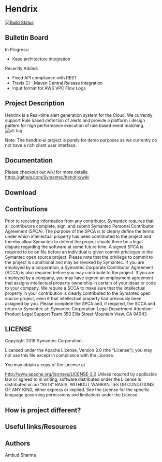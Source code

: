 # Hendrix
[![Build Status](https://travis-ci.org/Symantec/hendrix.svg?branch=master)](https://travis-ci.org/Symantec/hendrix)

## Bulletin Board

In Progress:
- Kapa architecture integration

Recently Added:
- Fixed API compliance with REST
- Travis CI - Maven Central Release integration
- Input format for AWS VPC Flow Logs

## Project Description
Hendrix is a Real-time alert generation system for the Cloud. We currently support Rule based definition of alerts and provide a platform / design pattern for high performance
execution of rule based event matching.
![alt tag](https://github.com/Symantec/hendrix/blob/master/docs/images/hendrix.png "Hendrix logo")

Note: The hendrix-ui project is purely for demo purposes as we currently do not have a rich client user interface.

## Documentation
Please checkout out wiki for more details: https://github.com/Symantec/hendrix/wiki

## Download

## Contributions

Prior to receiving information from any contributor, Symantec requires that all contributors complete, sign, and submit Symantec Personal Contributor Agreement (SPCA).  The purpose of the SPCA is to clearly define the terms under which intellectual property has been contributed to the project and thereby allow Symantec to defend the project should there be a legal dispute regarding the software at some future time. A signed SPCA is required to be on file before an individual is given commit privileges to the Symantec open source project.  Please note that the privilege to commit to the project is conditional and may be revoked by Symantec.
If you are employed by a corporation, a Symantec Corporate Contributor Agreement (SCCA) is also required before you may contribute to the project.   If you are employed by a company, you may have signed an employment agreement that assigns intellectual property ownership in certain of your ideas or code to your company.  We require a SCCA to make sure that the intellectual property in your contribution is clearly contributed to the Symantec open source project, even if that intellectual property had previously been assigned by you.
Please complete the SPCA and, if required, the SCCA and return to Symantec at:
Symantec Corporation
Legal Department
Attention:  Product Legal Support Team
350 Ellis Street
Mountain View, CA 94043

## LICENSE

Copyright 2016 Symantec Corporation.

Licensed under the Apache License, Version 2.0 (the “License”); you may not use this file except in compliance with the License.

You may obtain a copy of the License at

http://www.apache.org/licenses/LICENSE-2.0 Unless required by applicable law or agreed to in writing, software distributed under the License is distributed on an “AS IS” BASIS, WITHOUT WARRANTIES OR CONDITIONS OF ANY KIND, either express or implied. See the License for the specific language governing permissions and limitations under the License.


## How is project different?

## Useful links/Resources

## Authors
Ambud Sharma
